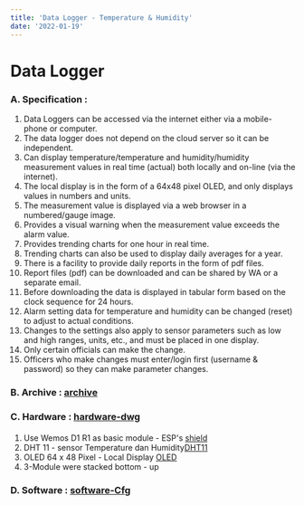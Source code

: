 ```yaml
---
title: 'Data Logger - Temperature & Humidity'
date: '2022-01-19'
---
```


# Data Logger

### A. Specification :

1. Data Loggers can be accessed via the internet either via a mobile-phone or computer.
2. The data logger does not depend on the cloud server so it can be independent.
3. Can display temperature/temperature and humidity/humidity measurement values ​​in real time (actual) both locally and on-line (via the internet).
4. The local display is in the form of a 64x48 pixel OLED, and only displays values ​​in numbers and units.
5. The measurement value is displayed via a web browser in a numbered/gauge image.
6. Provides a visual warning when the measurement value exceeds the alarm value.
7. Provides trending charts for one hour in real time.
8. Trending charts can also be used to display daily averages for a year.
9. There is a facility to provide daily reports in the form of pdf files.
10. Report files (pdf) can be downloaded and can be shared by WA or a separate email.
11. Before downloading the data is displayed in tabular form based on the clock sequence for 24 hours.
12. Alarm setting data for temperature and humidity can be changed (reset) to adjust to actual conditions.
13. Changes to the settings also apply to sensor parameters such as low and high ranges, units, etc., and must be placed in one display.
14. Only certain officials can make the change.
15. Officers who make changes must enter/login first (username & password) so they can make parameter changes.

### B. Archive : [archive](https://github.com/slametsampon/dataLogger)

### C. Hardware : [hardware-dwg](https://github.com/slametsampon/dataLogger/blob/main/images/dataLogger.png)

####

1. Use Wemos D1 R1 as basic module - ESP's [shield](https://github.com/slametsampon/dataLogger/blob/main/images/esp8266-wemos-d1-mini-nodemcu-pinout.png)
2. DHT 11 - sensor Temperature dan Humidity[DHT11](https://github.com/slametsampon/dataLogger/blob/main/images/dht-temperature-humudity-sensor-pinout.jpg)
3. OLED 64 x 48 Pixel - Local Display [OLED](https://github.com/slametsampon/dataLogger/blob/main/images/oled-shield-v200-for-wemos-d1-mini-066-inch-64x48-iic-i2c-two-button-1-1-1024x1024.jpg)
4. 3-Module were stacked bottom - up

### D. Software : [software-Cfg](https://github.com/slametsampon/dataLogger/blob/main/config/dataLogger.md)

